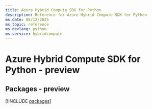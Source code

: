 ```yaml
---
title: Azure Hybrid Compute SDK for Python
description: Reference for Azure Hybrid Compute SDK for Python
ms.date: 08/12/2025
ms.topic: reference
ms.devlang: python
ms.service: hybridcompute
---
```

# Azure Hybrid Compute SDK for Python - preview
## Packages - preview
[!INCLUDE [packages](hybrid-compute-index.md)]